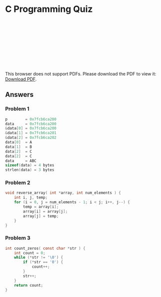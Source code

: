 # C Programming Quiz

<object data="/pdf/quiz.pdf" type="application/pdf" width="700px" height="700px">
    <embed src="/pdf/quiz.pdf">
        <p>This browser does not support PDFs. Please download the PDF to view it: <a href="/pdf/quiz.pdf">Download PDF</a>.</p>
    </embed>
</object>

## Answers

### Problem 1
```c
p        = 0x7fcb6ca200
data     = 0x7fcb6ca200
&data[0] = 0x7fcb6ca200
&data[1] = 0x7fcb6ca201
&data[2] = 0x7fcb6ca202
data[0]  = A
data[1]  = B
data[2]  = C
data[2]  = C
data     = ABC
sizeof(data) = 4 bytes
strlen(data) = 3 bytes
```

### Problem 2
```c
void reverse_array( int *array, int num_elements ) {
    int i, j, temp;
    for (i = 0, j = num_elements - 1; i < j; i++, j--) {
        temp = array[i];
        array[i] = array[j];
        array[j] = temp;
    }
}
```

### Problem 3
```c
int count_zeros( const char *str ) {
    int count = 0;
    while (*str != '\0') {
        if (*str == '0') {
            count++;
        }
        str++;
    }
    return count;
}
```
